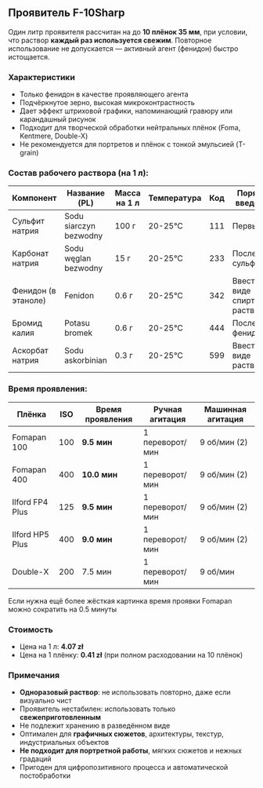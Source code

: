 ## Проявитель F-10Sharp

Один литр проявителя рассчитан на до **10 плёнок 35 мм**, при условии, что раствор **каждый раз используется свежим**. Повторное использование не допускается — активный агент (фенидон) быстро истощается.

### Характеристики
- Только фенидон в качестве проявляющего агента
- Подчёркнутое зерно, высокая микроконтрастность
- Дает эффект штриховой графики, напоминающий гравюру или карандашный рисунок
- Подходит для творческой обработки нейтральных плёнок (Foma, Kentmere, Double-X)
- Не рекомендуется для портретов и плёнок с тонкой эмульсией (T-grain)

### Состав рабочего раствора (на 1 л):

| Компонент               | Название (PL)           | Масса на 1 л | Температура | Код | Порядок введения             |
|------------------------|-------------------------|--------------|-------------|-----|------------------------------|
| Сульфит натрия          | Sodu siarczyn bezwodny | 100 г       | 20-25°C    | 111 | Первый                       |
| Карбонат натрия         | Sodu węglan bezwodny   | 15 г        | 20-25°C    | 233 | После сульфита               |
| Фенидон (в этаноле)     | Fenidon                | 0.6 г       | 20-25°C    | 342 | Ввести в виде спиртового раствора |
| Бромид калия            | Potasu bromek          | 0.6 г       | 20-25°C    | 444 | После фенидона               |
| Аскорбат натрия         | Sodu askorbinian       | 0.3 г       | 20-25°C    | 599 | Ввести в виде раствора       |

### Время проявления:

| Плёнка          | ISO | Время проявления | Ручная агитация | Машинная агитация |
| --------------- | --- | ---------------- | --------------- | ----------------- |
| Fomapan 100     | 100 | **9.5 мин**      | 1 переворот/мин | 9 об/мин (2)      |
| Fomapan 400     | 400 | **10.0 мин**     | 1 переворот/мин | 9 об/мин (2)      |
| Ilford FP4 Plus | 125 | **9.5 мин**      | 1 переворот/мин | 9 об/мин (2)      |
| Ilford HP5 Plus | 400 | **9.0 мин**      | 1 переворот/мин | 9 об/мин (2)      |
| Double-X        | 200 | 7.5 мин          | 1 переворот/мин  | 9 об/мин          |

Если нужна ещё более жёсткая картинка время проявки Fomapan можно сократить на 0.5 минуты

### Стоимость

- Цена на 1 л: **4.07 zł**
- Цена на 1 плёнку: **0.41 zł** (при полном расходовании на 10 плёнок)

### Примечания
- **Одноразовый раствор**: не использовать повторно, даже если визуально чист
- Проявитель нестабилен: использовать только **свежеприготовленным**
- Не подлежит хранению в разведённом виде
- Оптимален для **графичных сюжетов**, архитектуры, текстур, индустриальных объектов
- **Не подходит для портретной работы**, мягких сюжетов и нежных градаций
- Пригоден для цифропозитивного процесса и автоматической постобработки

